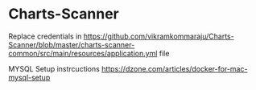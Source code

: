 # Charts-Scanner
Replace credentials in https://github.com/vikramkommaraju/Charts-Scanner/blob/master/charts-scanner-common/src/main/resources/application.yml file

MYSQL Setup instrcuctions
https://dzone.com/articles/docker-for-mac-mysql-setup

